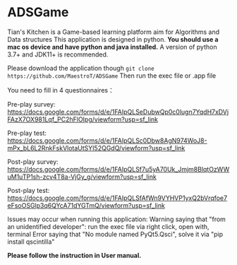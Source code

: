 # ADSGame
Tian's Kitchen is a Game-based learning platform aim for Algorithms and Data structures
This application is designed in python.
**You should use a mac os device and have python and java installed.**
A version of python 3.7+ and JDK11+ is recommended.

Please download the application though `git clone https://github.com/MaestroT/ADSGame`
Then run the exec file or .app file

You need to fill in 4 questionnaires：

Pre-play survey: https://docs.google.com/forms/d/e/1FAIpQLSeDubwQp0c0lugn7YqdH7xDVjFAzX7OX981Lqf_PC2hFlOIpg/viewform?usp=sf_link

Pre-play test: https://docs.google.com/forms/d/e/1FAIpQLSc0Dbw8AgN974WoJ8-mPx_bL6L2RnkFskVlotaUtSYI52QGdQ/viewform?usp=sf_link

Post-play survey: https://docs.google.com/forms/d/e/1FAIpQLSf7u5yA70Uk_Jmjm8BlqtOzWWuM1uTP1sh-zcv4T8a-VjGy_g/viewform?usp=sf_link

Post-play test: https://docs.google.com/forms/d/e/1FAIpQLSfAfWn9VYHVP1yxQ2bVrqfoe7eFsoOSGlp3q6QYcA71dYGTmQ/viewform?usp=sf_link

Issues may occur when running this application:
Warning saying that "from an unidentified developer": run the exec file via right click, open with, terminal
Error saying that "No module named PyQt5.Qsci", solve it via "pip install qscintilla"

**Please follow the instruction in User manual.**
